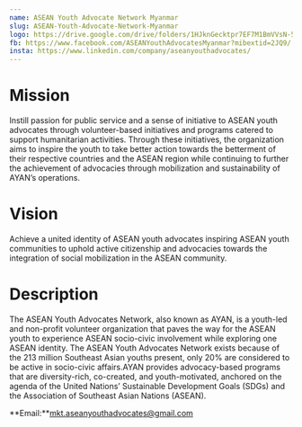 ```yaml
---
name: ASEAN Youth Advocate Network Myanmar
slug: ASEAN-Youth-Advocate-Network-Myanmar
logo: https://drive.google.com/drive/folders/1HJknGecktpr7EF7M1BmVVsN-5K8RoIY-
fb: https://www.facebook.com/ASEANYouthAdvocatesMyanmar?mibextid=2JQ9/
insta: https://www.linkedin.com/company/aseanyouthadvocates/
---
```


# Mission

Instill passion for public service and a sense of initiative to ASEAN youth advocates through volunteer-based initiatives and programs catered to support humanitarian activities. Through these initiatives, the organization aims to inspire the youth to take better action towards the betterment of their respective countries and the ASEAN region while continuing to further the achievement of advocacies through mobilization and sustainability of AYAN’s operations.

# Vision

Achieve a united identity of ASEAN youth advocates inspiring ASEAN youth communities to uphold active citizenship and advocacies towards the integration of social mobilization in the ASEAN community.

# Description

The ASEAN Youth Advocates Network, also known as AYAN, is a youth-led and non-profit volunteer organization that paves the way for the ASEAN youth to experience ASEAN socio-civic involvement while exploring one ASEAN identity.
The ASEAN Youth Advocates Network exists because of the 213 million Southeast Asian youths present, only 20% are considered to be active in socio-civic affairs.AYAN provides advocacy-based programs that are diversity-rich, co-created, and youth-motivated, anchored on the agenda of the United Nations’ Sustainable Development Goals (SDGs) and the Association of Southeast Asian Nations (ASEAN).

**Email:**mkt.aseanyouthadvocates@gmail.com
